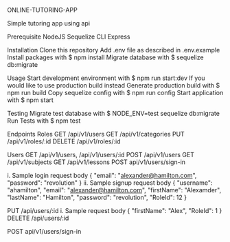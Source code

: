 ONLINE-TUTORING-APP

Simple tutoring app using api

Prerequisite
NodeJS
Sequelize CLI
Express

Installation
Clone this repository
Add .env file as described in .env.example
Install packages with $ npm install
Migrate database with $ sequelize db:migrate

Usage
Start development environment with $ npm run start:dev
If you would like to use production build instead
Generate production build with $ npm run build
Copy sequelize config with $ npm run config
Start application with $ npm start

Testing
Migrate test database with $ NODE_ENV=test sequelize db:migrate
Run Tests with $ npm test

Endpoints
Roles
GET /api/v1/users
GET /api/v1/categories
PUT /api/v1/roles/:id
DELETE /api/v1/roles/:id


Users
GET /api/v1/users, /api/v1/users/:id
POST /api/v1/users
GET /api/v1/subjects
GET /api/v1/lessons
POST api/v1/users/sign-in


 i. Sample login request body
  {
    "email": "alexander@hamilton.com",
    "password": "revolution"
  }
 ii. Sample signup request body
  {
    "username": "ahamilton",
    "email": "alexander@hamilton.com",
    "firstName": "Alexamder",
    "lastName": "Hamilton",
    "password": "revolution",
    "RoleId": 12
  }

PUT /api/users/:id
 i. Sample request body
  {
    "firstName": "Alex",
    "RoleId": 1
  }
DELETE /api/users/:id

POST api/v1/users/sign-in



